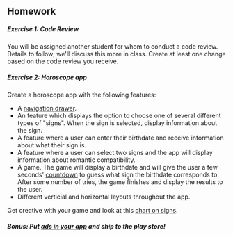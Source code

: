 ## Homework

##### Exercise 1: Code Review

You will be assigned another student for whom to conduct a code review.
Details to follow; we'll discuss this more in class. Create at least one change based on the code review you receive.

##### Exercise 2: Horoscope app

Create a horoscope app with the following features:
* A [navigation drawer](https://developer.android.com/design/patterns/navigation-drawer.html).
* An feature which displays the option to choose one of several different types of "signs". When the sign is
selected, display information about the sign.
* A feature where a user can enter their birthdate and receive information about what their sign is.
* A feature where a user can select two signs and the app will display information about romantic compatibility.
* A game. The game will display a birthdate and will give the user a few seconds'
[countdown](http://developer.android.com/reference/android/os/CountDownTimer.html) to guess what sign the birthdate
corresponds to. After some number of tries, the game finishes and display the results to the user.
* Different verticial and horizontal layouts throughout the app.

Get creative with your game and look at this [chart on signs](http://en.wikipedia.org/wiki/Western_astrology#The_zodiac).

##### Bonus: Put [ads in your app](https://developers.google.com/mobile-ads-sdk/) and ship to the play store!
